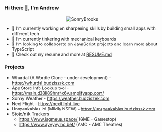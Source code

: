 ### Hi there 👋, I'm Andrew


<p align="center">&nbsp;<img align="center" src="https://github-readme-stats.vercel.app/api?username=SonnyBrooks&theme=algolia&show_icons=true" alt="SonnyBrooks"/></p>


- 🔭 I’m currently working on sharpening skills by building small apps with different tech
- 🌱 I’m currently tinkering with mechanical keyboards
- 👯 I’m looking to collaborate on JavaScript projects and learn more about TypeScript
- 👀 Check out my resume and more at [RESUME.md](https://github.com/SonnyBrooks/RESUME.md)

### Projects
* Whurdal (A Wordle Clone - under development) - https://whurdal.budziszek.com
* App Store Info Lookup tool - https://main.d38li89hnrhx6v.amplifyapp.com/
* Sonny Weather - https://weather.budziszek.com
* Next Flight - https://nextflight.live
* Unspeakables.lol (Mildly NSFW) - https://unspeakables.budziszek.com
* Sto(c/n)k Trackers
  * https://www.isgmeup.space/ (GME - Gamestop)
  * https://www.ayyyyymc.bet/ (AMC - AMC Theatres)
